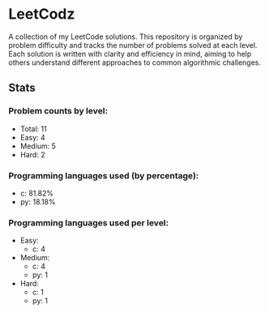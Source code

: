 # LeetCodz

A collection of my LeetCode solutions. This repository is organized by problem difficulty and tracks the number of problems solved at each level. Each solution is written with clarity and efficiency in mind, aiming to help others understand different approaches to common algorithmic challenges.

## Stats

### Problem counts by level:

  - Total: 11
  - Easy: 4
  - Medium: 5
  - Hard: 2

### Programming languages used (by percentage):

  - c: 81.82%
  - py: 18.18%

### Programming languages used per level:

  - Easy:
    - c: 4
  - Medium:
    - c: 4
    - py: 1
  - Hard:
    - c: 1
    - py: 1
